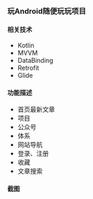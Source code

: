 ### 玩Android随便玩玩项目

#### 相关技术

- Kotlin
- MVVM
- DataBinding
- Retrofit
- Glide

#### 功能描述

- 首页最新文章
- 项目
- 公众号
- 体系
- 网站导航
- 登录、注册
- 收藏
- 文章搜索


#### 截图